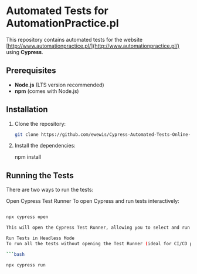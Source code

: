 # Automated Tests for AutomationPractice.pl

This repository contains automated tests for the website [http://www.automationpractice.pl/](http://www.automationpractice.pl/) using **Cypress**.

## Prerequisites

- **Node.js** (LTS version recommended)
- **npm** (comes with Node.js)

## Installation

1. Clone the repository:

   ```bash
   git clone https://github.com/ewewis/Cypress-Automated-Tests-Online-Shop.git

2. Install the dependencies:

   npm install

## Running the Tests

There are two ways to run the tests:

Open Cypress Test Runner
To open Cypress and run tests interactively:

 ```bash

npx cypress open

This will open the Cypress Test Runner, allowing you to select and run individual tests.

Run Tests in Headless Mode
To run all the tests without opening the Test Runner (ideal for CI/CD pipelines):

 ```bash

npx cypress run
